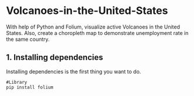 # Volcanoes-in-the-United-States
With help of Python and Folium, visualize active Volcanoes in the United States. Also, create a choropleth map to demonstrate unemployment rate in the same country.

## 1. Installing dependencies

Installing dependencies is the first thing you want to do.

```
#Library
pip install folium

```
